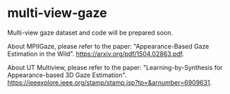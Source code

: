# multi-view-gaze

Multi-view gaze dataset and code will be prepared soon.

About MPIIGaze, please refer to the paper: "Appearance-Based Gaze Estimation in the Wild". https://arxiv.org/pdf/1504.02863.pdf.

About UT Multiview, please refer to the paper: "Learning-by-Synthesis for Appearance-based 3D Gaze Estimation". https://ieeexplore.ieee.org/stamp/stamp.jsp?tp=&arnumber=6909631.
